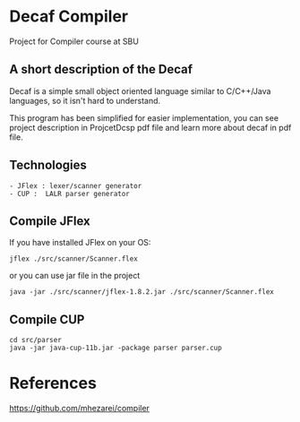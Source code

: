 # Decaf Compiler
Project for Compiler course at SBU

## A short description of the Decaf
Decaf is a simple small object oriented language similar to C/C++/Java languages, so it isn't hard to understand. 

This program has been simplified for easier implementation, you can see project description in ProjcetDcsp pdf file and learn more about decaf in pdf file.

## Technologies
```
- JFlex : lexer/scanner generator
- CUP :  LALR parser generator
```

## Compile JFlex
If you have installed JFlex on your OS:
```commandline
jflex ./src/scanner/Scanner.flex
```
or you can use jar file in the project
```commandline
java -jar ./src/scanner/jflex-1.8.2.jar ./src/scanner/Scanner.flex
```

## Compile CUP
```commandline
cd src/parser
java -jar java-cup-11b.jar -package parser parser.cup
```

# References
https://github.com/mhezarei/compiler